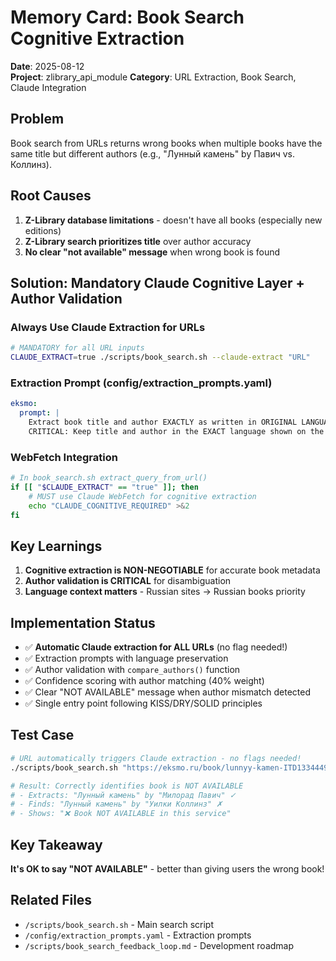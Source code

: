 # Memory Card: Book Search Cognitive Extraction
**Date**: 2025-08-12  
**Project**: zlibrary_api_module
**Category**: URL Extraction, Book Search, Claude Integration

## Problem
Book search from URLs returns wrong books when multiple books have the same title but different authors (e.g., "Лунный камень" by Павич vs. Коллинз).

## Root Causes
1. **Z-Library database limitations** - doesn't have all books (especially new editions)
2. **Z-Library search prioritizes title** over author accuracy
3. **No clear "not available" message** when wrong book is found

## Solution: Mandatory Claude Cognitive Layer + Author Validation

### Always Use Claude Extraction for URLs
```bash
# MANDATORY for all URL inputs
CLAUDE_EXTRACT=true ./scripts/book_search.sh --claude-extract "URL"
```

### Extraction Prompt (config/extraction_prompts.yaml)
```yaml
eksmo:
  prompt: |
    Extract book title and author EXACTLY as written in ORIGINAL LANGUAGE
    CRITICAL: Keep title and author in the EXACT language shown on the page!
```

### WebFetch Integration
```bash
# In book_search.sh extract_query_from_url()
if [[ "$CLAUDE_EXTRACT" == "true" ]]; then
    # MUST use Claude WebFetch for cognitive extraction
    echo "CLAUDE_COGNITIVE_REQUIRED" >&2
fi
```

## Key Learnings

1. **Cognitive extraction is NON-NEGOTIABLE** for accurate book metadata
2. **Author validation is CRITICAL** for disambiguation
3. **Language context matters** - Russian sites → Russian books priority

## Implementation Status
- ✅ **Automatic Claude extraction for ALL URLs** (no flag needed!)
- ✅ Extraction prompts with language preservation  
- ✅ Author validation with `compare_authors()` function
- ✅ Confidence scoring with author matching (40% weight)
- ✅ Clear "NOT AVAILABLE" message when author mismatch detected
- ✅ Single entry point following KISS/DRY/SOLID principles

## Test Case
```bash
# URL automatically triggers Claude extraction - no flags needed!
./scripts/book_search.sh "https://eksmo.ru/book/lunnyy-kamen-ITD1334449/"

# Result: Correctly identifies book is NOT AVAILABLE
# - Extracts: "Лунный камень" by "Милорад Павич" ✓
# - Finds: "Лунный камень" by "Уилки Коллинз" ✗
# - Shows: "❌ Book NOT AVAILABLE in this service"
```

## Key Takeaway
**It's OK to say "NOT AVAILABLE"** - better than giving users the wrong book!

## Related Files
- `/scripts/book_search.sh` - Main search script
- `/config/extraction_prompts.yaml` - Extraction prompts
- `/scripts/book_search_feedback_loop.md` - Development roadmap
